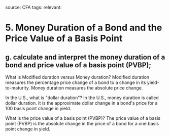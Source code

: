 source: CFA
tags: 
relevant: 

# 5. Money Duration of a Bond and the Price Value of a Basis Point

## g. calculate and interpret the money duration of a bond and price value of a basis point (PVBP);

What is Modified duration versus Money duration?
Modified duration measures the percentage price change of a bond to a change in its yield-to-maturity. Money duration measures the absolute price change.

In the U.S., what is "dollar duration"?
In the U.S., money duration is called dollar duration. It is the approximate dollar change in a bond's price for a 100 basis point change in yield.

What is the price value of a basis point (PVBP)?
The price value of a basis point (PVBP) is the absolute change in the price of a bond for a one basis point change in yield.

